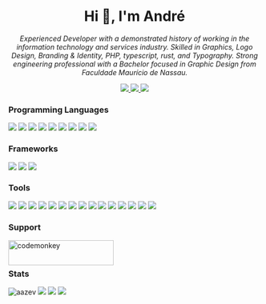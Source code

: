 <h1 align="center">Hi 👋, I'm André</h1>
<p align="center">
    <i>
        Experienced Developer with a demonstrated history of working in the information technology and services industry.
        Skilled in Graphics, Logo Design, Branding & Identity, PHP, typescript, rust, and Typography.
        Strong engineering professional with a Bachelor focused in Graphic Design from Faculdade Maurício de Nassau.
    </i>
</p>
<p align="center">
    <a href="https://linkedin.com/in/aazev" target="_blank">
        <img src="https://img.shields.io/badge/linkedin-blue?style=for-the-badge&logo=linkedin&logoColor=white" />
    </a>
    <a href="https://www.behance.net/andreazev" target="_blank">
        <img src="https://img.shields.io/badge/behance-blue?style=for-the-badge&logo=behance&logoColor=white" />
    </a>
    <a href="https://twitter.com/andreazev" target="_blank">
        <img src="https://img.shields.io/badge/twitter-blue?style=for-the-badge&logo=twitter&logoColor=white" />
    </a>
</p>

<h3 align="left">Programming Languages</h3>
<p align="left">
    <img src="https://img.shields.io/badge/rust-black?style=for-the-badge&logo=rust&logoColor=white" />
    <img src="https://img.shields.io/badge/php-black?style=for-the-badge&logo=php&logoColor=white" />
    <img src="https://img.shields.io/badge/typescript-black?style=for-the-badge&logo=typescript&logoColor=white" />
    <img src="https://img.shields.io/badge/bash-black?style=for-the-badge&logo=gnu-bash&logoColor=white" />
    <img src="https://img.shields.io/badge/python-black?style=for-the-badge&logo=python&logoColor=white" />
    <img src="https://img.shields.io/badge/css-black?style=for-the-badge&logo=css3&logoColor=white" />
    <img src="https://img.shields.io/badge/html-black?style=for-the-badge&logo=html5&logoColor=white" />
    <img src="https://img.shields.io/badge/sass-black?style=for-the-badge&logo=sass&logoColor=white" />
    <img src="https://img.shields.io/badge/jestjs-black?style=for-the-badge&logo=jest&logoColor=white" />
</p>

<h3 align="left">Frameworks</h3>
<p align="left">
    <img src="https://img.shields.io/badge/laravel-white?style=for-the-badge&logo=laravel&logoColor=black" />
    <img src="https://img.shields.io/badge/react-white?style=for-the-badge&logo=react&logoColor=black" />
    <img src="https://img.shields.io/badge/tailwind-white?style=for-the-badge&logo=tailwindcss&logoColor=black" />
</p>

<h3 align="left">Tools</h3>
<p align="left">
    <img src="https://img.shields.io/badge/azure-gray?style=for-the-badge&logo=azure-devops&logoColor=white" />
    <img src="https://img.shields.io/badge/docker-gray?style=for-the-badge&logo=docker&logoColor=white" />
    <img src="https://img.shields.io/badge/git-gray?style=for-the-badge&logo=git&logoColor=white" />
    <img src="https://img.shields.io/badge/graphql-gray?style=for-the-badge&logo=graphql&logoColor=white" />
    <img src="https://img.shields.io/badge/nginx-gray?style=for-the-badge&logo=nginx&logoColor=white" />
    <img src="https://img.shields.io/badge/rabbitmq-gray?style=for-the-badge&logo=rabbitmq&logoColor=white" />
    <img src="https://img.shields.io/badge/mariadb-gray?style=for-the-badge&logo=mariadb&logoColor=white" />
    <img src="https://img.shields.io/badge/mysql-gray?style=for-the-badge&logo=mysql&logoColor=white" />
    <img src="https://img.shields.io/badge/postgresql-gray?style=for-the-badge&logo=postgresql&logoColor=white" />
    <img src="https://img.shields.io/badge/mongodb-gray?style=for-the-badge&logo=mongodb&logoColor=white" />
    <img src="https://img.shields.io/badge/illustrator-gray?style=for-the-badge&logo=adobe-illustrator&logoColor=white" />
    <img src="https://img.shields.io/badge/photoshop-gray?style=for-the-badge&logo=adobe-photoshop&logoColor=white" />
    <img src="https://img.shields.io/badge/xd-gray?style=for-the-badge&logo=adobe-xd&logoColor=white" />
    <img src="https://img.shields.io/badge/webpack-gray?style=for-the-badge&logo=webpack&logoColor=white" />
    <img src="https://img.shields.io/badge/svelte-gray?style=for-the-badge&logo=svelte&logoColor=white" />
</p>

<h3 align="left">Support</h3>
<p><a href="https://www.buymeacoffee.com/codemonkey"> <img align="left" src="https://cdn.buymeacoffee.com/buttons/v2/default-yellow.png" height="50" width="210" alt="codemonkey" /></a></p><br><br>

<h3 align="left">Stats</h3>
<p align="left" style="column-count:2; column-gap: 5rem;">
    <img src="https://github-readme-stats.vercel.app/api?username=aazev&show_icons=true&theme=transparent&hide_border=true" alt="aazev" />
    <img src="http://github-profile-summary-cards.vercel.app/api/cards/stats?username=aazev&theme=transparent" />
    <img src="http://github-profile-summary-cards.vercel.app/api/cards/repos-per-language?username=aazev&theme=transparent" />
    <img src="http://github-profile-summary-cards.vercel.app/api/cards/productive-time?username=aazev&theme=transparent&utcOffset=-3" />
</p>
